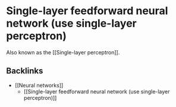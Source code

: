 # Single-layer feedforward neural network (use single-layer perceptron)
Also known as the [[Single-layer perceptron]].

## Backlinks
* [[Neural networks]]
	* [[Single-layer feedforward neural network (use single-layer perceptron)]]

<!-- #anki/deck/ML -->

<!-- {BearID:E5273E24-7D33-4494-9E07-B39E7E8B48F5-43256-0000018916B60E4E} -->

